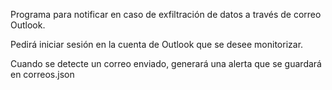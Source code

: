 Programa para notificar en caso de exfiltración de datos a través de correo Outlook.

Pedirá iniciar sesión en la cuenta de Outlook que se desee monitorizar.

Cuando se detecte un correo enviado, generará una alerta que se guardará en correos.json
